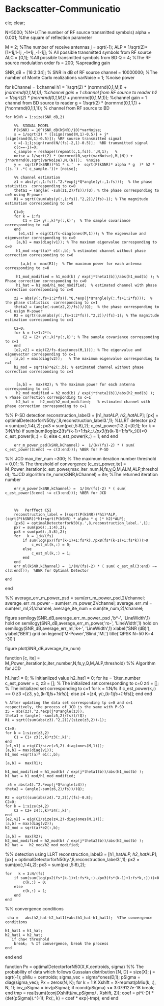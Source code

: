 # Backscatter-Communicatio

clc;
clear;

N=5000;  %N*L(The number of RF source transmitted symbols)
alpha = 0.001;   %the square of reflection parameter

M = 2; %The number of receive antennas
j = sqrt(-1);
ALP = 1/sqrt(2)* [1+1j,1-1j ,-1+1j ,-1-1j]; % All possible transmitted symbols from RF source
ALC = [0,1];  %All possible transmitted symbols from BD
Q = 4;  %The RF source modulation order
fs = 200;   %spreading gain

SNR_dB = [16:2:34]; % SNR in dB of RF source
channel = 10000000;   %The number of Monte Carlo realizations
varNoise = 1;  %noise power

for kChannel = 1:channel
    h1 = 1/sqrt(2) * (normrnd(0,1,M,1) + j*normrnd(0,1,M,1));       %channel gain = 1 channel from RF source to reader
    h2 = 1/sqrt(2) * (normrnd(0,1,M,1) + j*normrnd(0,1,M,1));  %channel gain = 1 channel from BD source to reader
    g = 1/sqrt(2) * (normrnd(0,1,1,1) + j*normrnd(0,1,1,1));   % channel from RF source to BD

    for kSNR = 1:size(SNR_dB,2)
        
        %%  SIGNAL MODEL
        P(kSNR) = 10^(SNR_dB(kSNR)/10)*varNoise;
        s = 1/sqrt(2) * ([sign(rand(N,1)-0.5)] + j* [sign(rand(N,1)-0.5)]); %RF source transmitted signal
        c =[-1;1;sign(rand(N/(fs)-2,1)-0.5)];  %BD transmitted signal
        c(c==-1)=0;
        c_sample = reshape((repmat(c,1,fs)).',N,1);   %
        noise = 1/sqrt(2) * (normrnd(0,sqrt(varNoise),M,(N)) + j*normrnd(0,sqrt(varNoise),M,(N)));  %noise
        y =  sqrt(P(kSNR))*h1 * s.'  +  sqrt(P(kSNR)* alpha * g  )* h2 * ((s.') .*( c_sample.'))+ [noise];
        
        %% channel estimation
        z1 = abs(y(:,1:fs)).^2.*exp(j*Q*angle(y(:,1:fs)));  % the phase statistics  corresponding to c=0
        theta1 = (angle( -sum(z1,2)/fs))/(Q); % the phase corresponding to c=0 using M-power
        R1 = sqrt((sum(abs(y(:,1:fs)).^2,2))/(fs)-1); % The magnitude estimation corresponding to c=0

        C1=0;
        for k = 1:fs
            C1 = C1+ y(:,k)*y(:,k)';  % The sample covariance corresponding to c=0
        end
          [e1,v1] = eig(C1/fs-diag(ones(M,1))); % The eigenvalue and eigenvector corresponding to c=0
         [a,b] = max(diag(v1)); % The maximum eigenvalue corresponding to c=0
         h1_mod =sqrt(a)* e1(:,b); % estimated channel without phase correction corresponding to c=0
         
           [a,b] =  max(R1);  % The maximum power for each antenna corresponding to c=0
           
         h1_mod_modified = h1_mod(b) / exp(j*theta1(b))/abs(h1_mod(b) ); % Phase correction corresponding to c=0
         h1_hat = h1_mod/h1_mod_modified;  % estimated channel with phase correction corresponding to c=0
       
        z2 = abs(y(:,fs+1:2*fs)).^Q.*exp(j*Q*angle(y(:,fs+1:2*fs)));  % the phase statistics  corresponding to c=1
        theta2 = (angle(-sum(z2,2)/fs))/(Q);  % the phase corresponding to c=1 usign M-power
        R2 = sqrt((sum(abs(y(:,fs+1:2*fs)).^2,2))/(fs)-1); % The magnitude estimation corresponding to c=1

        C2=0;
        for k = fs+1:2*fs
            C2 = C2+ y(:,k)*y(:,k)'; % The sample covariance corresponding to c=1
        end
        [e2,v2] = eig(C2/fs-diag(ones(M,1))); % The eigenvalue and eigenvector corresponding to c=1
        [a,b] = max(diag(v2));   % The maximum eigenvalue corresponding to c=1
        h2_mod = sqrt(a)*e2(:,b); % estimated channel without phase correction corresponding to c=1
        
        
         [a,b] =  max(R2); % The maximum power for each antenna corresponding to c=1
         h2_mod_modified = h2_mod(b) / exp(j*theta2(b))/abs(h2_mod(b) );    % Phase correction corresponding to c=1
         h2_hat =   h2_mod/h2_mod_modified;   % estimated channel with phase correction corresponding to c=1
       
%% P-SD detection
        reconstruction_label3 = [h1_hat*ALP, h2_hat*ALP];
        [px] = optimalDetectorforN50(y.',8,reconstruction_label3.',1); %LLRT detector
        px2 = sum(px(:,1:4),2);
        px3 = sum(px(:,5:8),2);
        c_est_power(1:2,:)=[0;1];
        for   k = 3:N/(fs)
            if sum(sum(log(px2(fs*(k-1)+1:fs*k,:)./px3(fs*(k-1)+1:fs*k,:))))>0
                c_est_power(k,:) = 0;
            else
                c_est_power(k,:) = 1;
            end
        end

        err_m_power_psd(kSNR,kChannel) =  1/(N/(fs)-2) * ( sum( c_est_power(3:end) ~= c(3:end))); %BER for P-SD

%% JCD
        max_iter_num =300; % The maximum iteration number
        threshold = 0.01;  % The threshold of convergence
        [c_est_power,ite] = M_Power_iteration(c_est_power,max_iter_num,N,fs,y,Q,M,ALM,ALP,threshold);  %JCD algorithm 
        ite_num(kSNR,kChannel) = ite; %The returned iteration number
        
        err_m_power(kSNR,kChannel) =  1/(N/(fs)-2) * ( sum( c_est_power(3:end) ~= c(3:end))); %BER for JCD
        
       
        
        %%   Perffect CSI
        reconstruction_label = [(sqrt(P(kSNR))*h1)*ALP, (sqrt(P(kSNR))*h1+sqrt(P(kSNR) * alpha * g )* h2)*ALP];
        [px6] = optimalDetectorforN50(y.',8,reconstruction_label.',1);
        px7 = sum(px6(:,1:4),2);
        px8 = sum(px6(:,5:8),2);
        for   k = 1:N/(fs)
            if sum(log(px7(fs*(k-1)+1:fs*k)./px8(fs*(k-1)+1:fs*k)))>0
                c_est_ml(k,:) = 0;
            else
                c_est_ml(k,:) = 1;
            end
        end
        err_ml(kSNR,kChannel) =  1/(N/(fs)-2) * ( sum( c_est_ml(3:end) ~= c(3:end)));  %BER for Optimal Detector
        
    end
end

%%
average_err_m_power_psd = sum(err_m_power_psd,2)/channel;
average_err_m_power = sum(err_m_power,2)/channel;
average_err_ml = sum(err_ml,2)/channel;
average_ite_num = sum(ite_num,2)/channel;

figure
semilogy(SNR_dB,average_err_m_power_psd ,'b*-', 'LineWidth',1)
hold on
semilogy(SNR_dB,average_err_m_power,'ro-', 'LineWidth',1)
hold on
semilogy(SNR_dB,average_err_ml,'k<-', 'LineWidth',1)
xlabel('SNR (dB)'), ylabel('BER')
grid on
legend('M-Power','Blind','ML')
title('QPSK N=50 K=4 -30')

figure
plot(SNR_dB,average_ite_num)





function   [c, ite]  =  M_Power_iteration(c,iter_number,N,fs,y,Q,M,ALP,threshold)
%% Algorithm for JCD

  h1_hat1 = 0; % Initianlized value
  h2_hat1 = 0;
for ite = 1:iter_number
    c_est_power = c;
    z3 = [];  % The initialized set corresponding to c=0
    z4 = [];   % The initialized  set corresponding to c=1
    for k = 1:N/fs
        if c_est_power(k,:) == 0
            z3 =[z3, y(:,(k-1)*fs+1:k*fs)];
        else
            z4 =[z4, y(:,(k-1)*fs+1:k*fs)];
        end
    end
    
    % After updating the data set corresponding tp c=0 and c=1 respectively, the process of JCD is the same with P-SD
    z5 = abs(z3).^2.*exp(j*Q*angle(z3));  
    theta1 = (angle( -sum(z5,2)/fs))/(Q);
    R1 = sqrt((sum(abs(z3).^2,2))/(size(z3,2))-1);
    
    C1=0;
    for k = 1:size(z3,2)
        C1 = C1+ z3(:,k)*z3(:,k)';
    end
    [e1,v1] = eig(C1/size(z3,2)-diag(ones(M,1)));
    [a,b] = max(diag(v1));
    h1_mod =sqrt(a)* e1(:,b);

    [a,b] =  max(R1);
    
    h1_mod_modified = h1_mod(b) / exp(j*theta1(b))/abs(h1_mod(b) );
    h1_hat = h1_mod/h1_mod_modified;
    
     z6 = abs(z4).^2.*exp(j*Q*angle(z4));
    theta2 = (angle(-sum(z6,2)/fs))/(Q);
    
    R2 = sqrt((sum(abs(z4).^2,2))/(fs)-0.8);
    C2=0;
    for k = 1:size(z4,2)
        C2 = C2+ z4(:,k)*z4(:,k)';
    end
    [e2,v2] = eig(C2/size(z4,2)-diag(ones(M,1)));
    [a,b] = max(diag(v2));
    h2_mod = sqrt(a)*e2(:,b);
    
    [a,b] =  max(R2);
    h2_mod_modified = h2_mod(b) / exp(j*theta2(b))/abs(h2_mod(b) );
    h2_hat =   h2_mod/h2_mod_modified;
    

%% detection using LLRT
    reconstruction_label3 = [h1_hat*ALP, h2_hat*ALP];
    [px] = optimalDetectorforN50(y.',8,reconstruction_label3.',1);
    px2 = sum(px(:,1:4),2);
    px3 = sum(px(:,5:8),2);
    
    for   k = 3:N/(fs)
        if sum(sum(log(px2(fs*(k-1)+1:fs*k,:)./px3(fs*(k-1)+1:fs*k,:))))>0
            c(k,:) = 0;
        else
            c(k,:) = 1;
        end
    end
    
%% convergence conditions    
    
     cha =   abs(h2_hat-h2_hat1)+abs(h1_hat-h1_hat1);  %The convergence conditions
 
    h1_hat1 = h1_hat;
    h2_hat1 = h2_hat;
       if cha< threshold
        break;  % If convergence, break the process
    end
end
end



function Px = optimalDetectorforN50(X,K,centroids, sigma)
%% The probability of data which follows Gussaian distribution
[N, D] = size(X);
j = sqrt(-1);
pMiu = centroids;
sigma_vec =  sigma*ones(D,1);
pSigma = diag(sigma_vec);
 Px = zeros(N, K);
        for k = 1:K
            Xshift = X-repmat(pMiu(k, :), N, 1);
            inv_pSigma = inv(pSigma);
            if rcond(pSigma) <= 3.079127e-18
                break;
            end
            tmp = real(sum((conj(Xshift)*inv_pSigma) .* Xshift, 2));
            coef = pi^(-D) * (det(pSigma)).^(-1);
            Px(:, k) = coef * exp(-tmp);
        end
end

